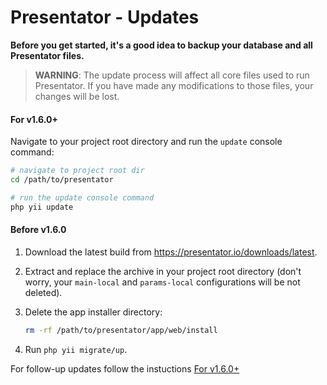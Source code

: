 Presentator - Updates
======================================================================

**Before you get started, it's a good idea to backup your database and all Presentator files.**

> **WARNING**: The update process will affect all core files used to run Presentator. If you have made any modifications to those files, your changes will be lost.


#### For v1.6.0+

Navigate to your project root directory and run the `update` console command:

```bash
# navigate to project root dir
cd /path/to/presentator

# run the update console command
php yii update
```


#### Before v1.6.0

1. Download the latest build from https://presentator.io/downloads/latest.

2. Extract and replace the archive in your project root directory (don't worry, your `main-local` and `params-local` configurations will be not deleted).

3. Delete the app installer directory:

    ```bash
    rm -rf /path/to/presentator/app/web/install
    ```

4. Run `php yii migrate/up`.

For follow-up updates follow the instuctions [For v1.6.0+](#for-v160)
